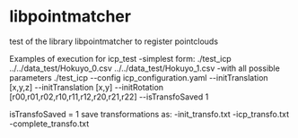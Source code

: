 # libpointmatcher
test of the library libpointmatcher to register pointclouds

Examples of execution for icp_test
-simplest form:
 ./test_icp ../../data_test/Hokuyo_0.csv ../../data_test/Hokuyo_1.csv
 -with all possible parameters
 ./test_icp --config icp_configuration.yaml --initTranslation [x,y,z] --initTranslation [x,y] --initRotation [r00,r01,r02,r10,r11,r12,r20,r21,r22] --isTransfoSaved 1 
 
 isTransfoSaved = 1 save transformations as: 
    -init_transfo.txt
    -icp_transfo.txt
    -complete_transfo.txt
